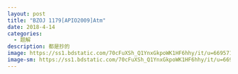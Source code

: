 ```yaml
---
layout: post
title: "BZOJ 1179[APIO2009]Atm"
date: 2018-4-14
categories:
  - 题解
description: 都是抄的
image: https://ss1.bdstatic.com/70cFuXSh_Q1YnxGkpoWK1HF6hhy/it/u=669571647,3344803676&fm=27&gp=0.jpg
image-sm: https://ss1.bdstatic.com/70cFuXSh_Q1YnxGkpoWK1HF6hhy/it/u=669571647,3344803676&fm=27&gp=0.jpg
---
```


